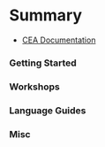 # Summary

- [CEA Documentation](README.md)

### Getting Started

### Workshops

### Language Guides

### Misc
